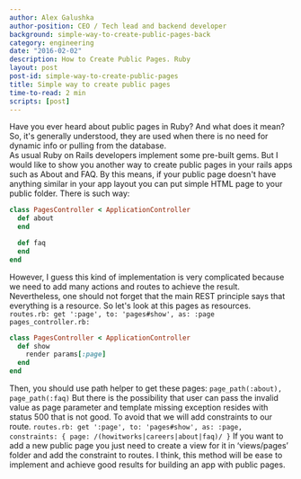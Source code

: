 ```yaml
---
author: Alex Galushka
author-position: CEO / Tech lead and backend developer
background: simple-way-to-create-public-pages-back
category: engineering
date: "2016-02-02"
description: How to Create Public Pages. Ruby
layout: post
post-id: simple-way-to-create-public-pages
title: Simple way to create public pages
time-to-read: 2 min
scripts: [post]
---
```


Have you ever heard about public pages in Ruby? And what does it mean? So, it's generally understood, they are used when there is no need for dynamic info or pulling from the database.  
As usual Ruby on Rails developers implement some pre-built gems. But I would like to show you another way to create public pages in your rails apps such as About and FAQ. By this means, if your public page doesn't have anything similar in your app layout you can put simple HTML page to your public folder. There is such way:

```ruby
class PagesController < ApplicationController
  def about
  end

  def faq
  end
end
```
However, I guess this kind of implementation is very complicated because we need to add many actions and routes to achieve the result. Nevertheless, one should not forget that the main REST principle says that everything is a resource. So let's look at this pages as resources.
`routes.rb:
get ':page', to: 'pages#show', as: :page
pages_controller.rb:`

```ruby
class PagesController < ApplicationController
  def show
    render params[:page]
  end
end
```
Then, you should use path helper to get these pages:
`page_path(:about), page_path(:faq)`
But there is the possibility that user can pass the invalid value as page parameter and template missing exception resides with status 500 that is not good. To avoid that we will add constraints to our route.
`routes.rb:
 get ':page', to: 'pages#show', as: :page, constraints: { page: /(howitworks|careers|about|faq)/ }`
If you want to add a new public page you just need to create a view for it in ‘views/pages’ folder and add the constraint to routes.
I think, this method will be ease to implement and achieve good results for building an app with public pages.
